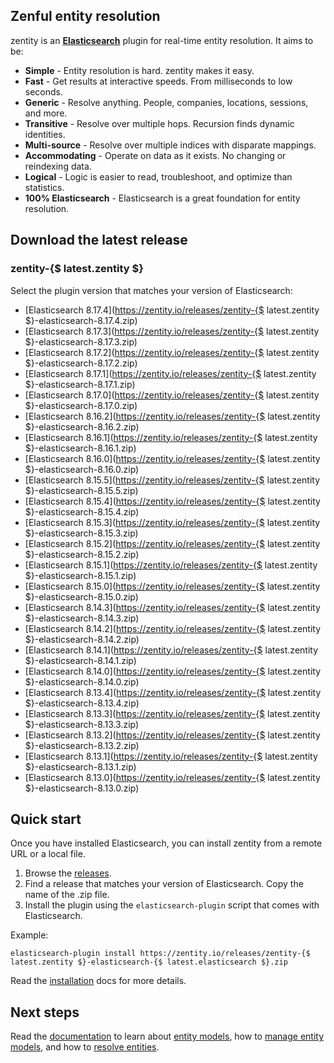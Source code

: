 ## <a name="overview">Zenful entity resolution</a>

zentity is an **[Elasticsearch](https://www.elastic.co/products/elasticsearch)** plugin for real-time entity
resolution. It aims to be:

- **Simple** - Entity resolution is hard. zentity makes it easy.
- **Fast** - Get results at interactive speeds. From milliseconds to low seconds.
- **Generic** - Resolve anything. People, companies, locations, sessions, and more.
- **Transitive** - Resolve over multiple hops. Recursion finds dynamic identities.
- **Multi-source** - Resolve over multiple indices with disparate mappings.
- **Accommodating** - Operate on data as it exists. No changing or reindexing data.
- **Logical** - Logic is easier to read, troubleshoot, and optimize than statistics.
- **100% Elasticsearch** - Elasticsearch is a great foundation for entity resolution.


## <a name="latest-release">Download the latest release</a>


### zentity-{$ latest.zentity $}

Select the plugin version that matches your version of Elasticsearch:

- [Elasticsearch 8.17.4](https://zentity.io/releases/zentity-{$ latest.zentity $}-elasticsearch-8.17.4.zip)
- [Elasticsearch 8.17.3](https://zentity.io/releases/zentity-{$ latest.zentity $}-elasticsearch-8.17.3.zip)
- [Elasticsearch 8.17.2](https://zentity.io/releases/zentity-{$ latest.zentity $}-elasticsearch-8.17.2.zip)
- [Elasticsearch 8.17.1](https://zentity.io/releases/zentity-{$ latest.zentity $}-elasticsearch-8.17.1.zip)
- [Elasticsearch 8.17.0](https://zentity.io/releases/zentity-{$ latest.zentity $}-elasticsearch-8.17.0.zip)
- [Elasticsearch 8.16.2](https://zentity.io/releases/zentity-{$ latest.zentity $}-elasticsearch-8.16.2.zip)
- [Elasticsearch 8.16.1](https://zentity.io/releases/zentity-{$ latest.zentity $}-elasticsearch-8.16.1.zip)
- [Elasticsearch 8.16.0](https://zentity.io/releases/zentity-{$ latest.zentity $}-elasticsearch-8.16.0.zip)
- [Elasticsearch 8.15.5](https://zentity.io/releases/zentity-{$ latest.zentity $}-elasticsearch-8.15.5.zip)
- [Elasticsearch 8.15.4](https://zentity.io/releases/zentity-{$ latest.zentity $}-elasticsearch-8.15.4.zip)
- [Elasticsearch 8.15.3](https://zentity.io/releases/zentity-{$ latest.zentity $}-elasticsearch-8.15.3.zip)
- [Elasticsearch 8.15.2](https://zentity.io/releases/zentity-{$ latest.zentity $}-elasticsearch-8.15.2.zip)
- [Elasticsearch 8.15.1](https://zentity.io/releases/zentity-{$ latest.zentity $}-elasticsearch-8.15.1.zip)
- [Elasticsearch 8.15.0](https://zentity.io/releases/zentity-{$ latest.zentity $}-elasticsearch-8.15.0.zip)
- [Elasticsearch 8.14.3](https://zentity.io/releases/zentity-{$ latest.zentity $}-elasticsearch-8.14.3.zip)
- [Elasticsearch 8.14.2](https://zentity.io/releases/zentity-{$ latest.zentity $}-elasticsearch-8.14.2.zip)
- [Elasticsearch 8.14.1](https://zentity.io/releases/zentity-{$ latest.zentity $}-elasticsearch-8.14.1.zip)
- [Elasticsearch 8.14.0](https://zentity.io/releases/zentity-{$ latest.zentity $}-elasticsearch-8.14.0.zip)
- [Elasticsearch 8.13.4](https://zentity.io/releases/zentity-{$ latest.zentity $}-elasticsearch-8.13.4.zip)
- [Elasticsearch 8.13.3](https://zentity.io/releases/zentity-{$ latest.zentity $}-elasticsearch-8.13.3.zip)
- [Elasticsearch 8.13.2](https://zentity.io/releases/zentity-{$ latest.zentity $}-elasticsearch-8.13.2.zip)
- [Elasticsearch 8.13.1](https://zentity.io/releases/zentity-{$ latest.zentity $}-elasticsearch-8.13.1.zip)
- [Elasticsearch 8.13.0](https://zentity.io/releases/zentity-{$ latest.zentity $}-elasticsearch-8.13.0.zip)


## <a name="quick-start">Quick start</a>

Once you have installed Elasticsearch, you can install zentity from a remote URL or a local file.

1. Browse the [releases](/releases).
2. Find a release that matches your version of Elasticsearch. Copy the name of the .zip file.
3. Install the plugin using the `elasticsearch-plugin` script that comes with Elasticsearch.

Example:

`elasticsearch-plugin install https://zentity.io/releases/zentity-{$ latest.zentity $}-elasticsearch-{$ latest.elasticsearch $}.zip`

Read the [installation](/docs/installation) docs for more details.

## <a name="next-steps">Next steps</a>

Read the [documentation](/docs) to learn about [entity models](/docs/entity-models),
how to [manage entity models](/docs/rest-apis/models-api), and how to [resolve entities](/docs/rest-apis/resolution-api).
